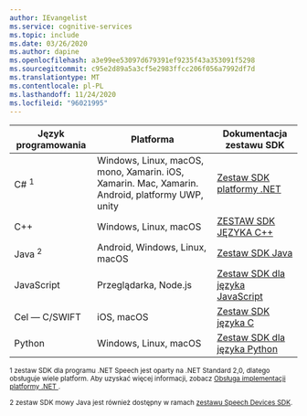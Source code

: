```yaml
---
author: IEvangelist
ms.service: cognitive-services
ms.topic: include
ms.date: 03/26/2020
ms.author: dapine
ms.openlocfilehash: a3e99ee53097d679391ef9235f43a353091f5298
ms.sourcegitcommit: c95e2d89a5a3cf5e2983ffcc206f056a7992df7d
ms.translationtype: MT
ms.contentlocale: pl-PL
ms.lasthandoff: 11/24/2020
ms.locfileid: "96021995"
---
```

| Język programowania | Platforma                                                                           | Dokumentacja zestawu SDK              |
|----------------------|------------------------------------------------------------------------------------|----------------------------|
| C# <sup>1</sup>      | Windows, Linux, macOS, mono, Xamarin. iOS, Xamarin. Mac, Xamarin. Android, platformy UWP, unity | [Zestaw SDK platformy .NET][net-sdk]        |
| C++                  | Windows, Linux, macOS                                                              | [ZESTAW SDK JĘZYKA C++][cpp-sdk]         |
| Java <sup>2</sup>    | Android, Windows, Linux, macOS                                                     | [Zestaw SDK Java][javasdk]        |
| JavaScript           | Przeglądarka, Node.js                                                                   | [Zestaw SDK dla języka JavaScript][ecmasdk]  |
| Cel — C/SWIFT  | iOS, macOS                                                                         | [Zestaw SDK języka C][obj-sdk] |
| Python               | Windows, Linux, macOS                                                              | [Zestaw SDK dla języka Python][pyt-sdk]      |

<sup>1 zestaw SDK dla programu .NET Speech jest oparty na .NET Standard 2,0, dlatego obsługuje wiele platform. Aby uzyskać więcej informacji, zobacz <a href="https://docs.microsoft.com/dotnet/standard/net-standard#net-implementation-support" target="_blank">Obsługa <span class="docon docon-navigate-external x-hidden-focus"></span> implementacji platformy .NET </a>.</sup>

<sup>2 zestaw SDK mowy Java jest również dostępny w ramach [zestawu Speech Devices SDK](../articles/cognitive-services/speech-service/speech-devices-sdk.md).</sup>

[net-sdk]: /dotnet/api/microsoft.cognitiveservices.speech
[cpp-sdk]: /cpp/cognitive-services/speech/
[javasdk]: /java/api/com.microsoft.cognitiveservices.speech
[ecmasdk]: /javascript/api/microsoft-cognitiveservices-speech-sdk/
[obj-sdk]: /objectivec/cognitive-services/speech/
[pyt-sdk]: https://aka.ms/csspeech/pythonref